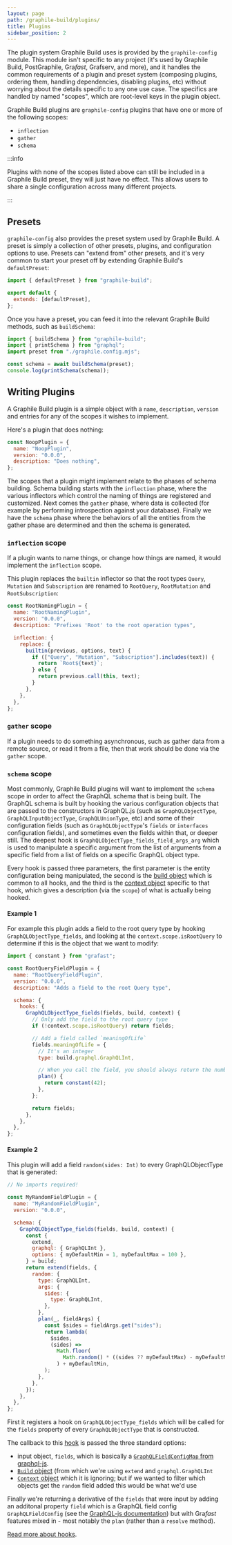 ```yaml
---
layout: page
path: /graphile-build/plugins/
title: Plugins
sidebar_position: 2
---
```


The plugin system Graphile Build uses is provided by the `graphile-config`
module. This module isn't specific to any project (it's used by Graphile Build,
PostGraphile, Gra*fast*, Grafserv, and more), and it handles the common
requirements of a plugin and preset system (composing plugins, ordering them,
handling dependencies, disabling plugins, etc) without worrying about the
details specific to any one use case. The specifics are handled by named
"scopes", which are root-level keys in the plugin object.

Graphile Build plugins are `graphile-config` plugins that have one or more of
the following scopes:

- `inflection`
- `gather`
- `schema`

:::info

Plugins with none of the scopes listed above can still be included in a
Graphile Build preset, they will just have no effect. This allows users
to share a single configuration across many different projects.

:::

## Presets

`graphile-config` also provides the preset system used by Graphile Build. A
preset is simply a collection of other presets, plugins, and configuration
options to use. Presets can "extend from" other presets, and it's very common
to start your preset off by extending Graphile Build's `defaultPreset`:

```js title="graphile.config.mjs"
import { defaultPreset } from "graphile-build";

export default {
  extends: [defaultPreset],
};
```

Once you have a preset, you can feed it into the relevant Graphile Build methods, such as `buildSchema`:

```js {3, 5}
import { buildSchema } from "graphile-build";
import { printSchema } from "graphql";
import preset from "./graphile.config.mjs";

const schema = await buildSchema(preset);
console.log(printSchema(schema));
```

## Writing Plugins

A Graphile Build plugin is a simple object with a `name`, `description`,
`version` and entries for any of the scopes it wishes to implement.

Here's a plugin that does nothing:

```js
const NoopPlugin = {
  name: "NoopPlugin",
  version: "0.0.0",
  description: "Does nothing",
};
```

The scopes that a plugin might implement relate to the phases of schema
building. Schema building starts with the `inflection` phase, where the various
inflectors which control the naming of things are registered and customized.
Next comes the `gather` phase, where data is collected (for example by
performing introspection against your database). Finally we have the `schema`
phase where the behaviors of all the entities from the gather phase are
determined and then the schema is generated.

### `inflection` scope

If a plugin wants to name things, or change how things are named, it would
implement the `inflection` scope.

This plugin replaces the `builtin` inflector so that the root types `Query`,
`Mutation` and `Subscription` are renamed to `RootQuery`, `RootMutation` and
`RootSubscription`:

```js
const RootNamingPlugin = {
  name: "RootNamingPlugin",
  version: "0.0.0",
  description: "Prefixes 'Root' to the root operation types",

  inflection: {
    replace: {
      builtin(previous, options, text) {
        if (["Query", "Mutation", "Subscription"].includes(text)) {
          return `Root${text}`;
        } else {
          return previous.call(this, text);
        }
      },
    },
  },
};
```

### `gather` scope

If a plugin needs to do something asynchronous, such as gather data from a
remote source, or read it from a file, then that work should be done via the
`gather` scope.

### `schema` scope

Most commonly, Graphile Build plugins will want to implement the `schema` scope
in order to affect the GraphQL schema that is being built. The GraphQL schema
is built by hooking the various configuration objects that are passed to the
constructors in GraphQL.js (such as `GraphQLObjectType`,
`GraphQLInputObjectType`, `GraphQLUnionType`, etc) and some of their
configuration fields (such as `GraphQLObjectType`'s `fields` or `interfaces`
configuration fields), and sometimes even the fields within that, or deeper
still. The deepest hook is `GraphQLObjectType_fields_field_args_arg` which is
used to manipulate a specific argument from the list of arguments from a
specific field from a list of fields on a specific GraphQL object type.

Every hook is passed three parameters, the first parameter is the entity
configuration being manipulated, the second is the [build object](./build-object)
which is common to all hooks, and the third is the [context object](./context-object)
specific to that hook, which gives a description (via the `scope`) of what is
actually being hooked.

#### Example 1

For example this plugin adds a field to the root
query type by hooking `GraphQLObjectType_fields`, and looking at the
`context.scope.isRootQuery` to determine if this is the object that we want to
modify:

```js
import { constant } from "grafast";

const RootQueryFieldPlugin = {
  name: "RootQueryFieldPlugin",
  version: "0.0.0",
  description: "Adds a field to the root Query type",

  schema: {
    hooks: {
      GraphQLObjectType_fields(fields, build, context) {
        // Only add the field to the root query type
        if (!context.scope.isRootQuery) return fields;

        // Add a field called `meaningOfLife`
        fields.meaningOfLife = {
          // It's an integer
          type: build.graphql.GraphQLInt,

          // When you call the field, you should always return the number '42'
          plan() {
            return constant(42);
          },
        };

        return fields;
      },
    },
  },
};
```

#### Example 2

This plugin will add a field `random(sides: Int)` to every GraphQLObjectType
that is generated:

```js
// No imports required!

const MyRandomFieldPlugin = {
  name: "MyRandomFieldPlugin",
  version: "0.0.0",

  schema: {
    GraphQLObjectType_fields(fields, build, context) {
      const {
        extend,
        graphql: { GraphQLInt },
        options: { myDefaultMin = 1, myDefaultMax = 100 },
      } = build;
      return extend(fields, {
        random: {
          type: GraphQLInt,
          args: {
            sides: {
              type: GraphQLInt,
            },
          },
          plan(_, fieldArgs) {
            const $sides = fieldArgs.get("sides");
            return lambda(
              $sides,
              (sides) =>
                Math.floor(
                  Math.random() * ((sides ?? myDefaultMax) - myDefaultMin + 1),
                ) + myDefaultMin,
            );
          },
        },
      });
    },
  },
};
```

First it registers a hook on `GraphQLObjectType_fields` which will be called for
the `fields` property of every `GraphQLObjectType` that is constructed.

The callback to this [hook](./hooks) is passed the three standard
options:

- input object, `fields`, which is basically a
  [`GraphQLFieldConfigMap` from graphql-js](http://graphql.org/graphql-js/type/#graphqlobjecttype).
- [`Build` object](/graphile-build/build-object/) (from which we're using
  `extend` and `graphql.GraphQLInt`
- [`Context` object](/graphile-build/context-object/) which it is ignoring; but
  if we wanted to filter which objects get the `random` field added this would
  be what we'd use

Finally we're returning a derivative of the `fields` that were input by adding
an additonal property `field` which is a GraphQL field config
`GraphQLFieldConfig` (see the [GraphQL-js
documentation](http://graphql.org/graphql-js/type/#graphqlobjecttype)) but with
Gra*fast* features mixed in - most notably the `plan` (rather than a `resolve`
method).

[Read more about hooks](./hooks).
